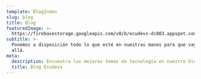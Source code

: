 ```yaml
---
template: BlogIndex
slug: blog
title: Blog
featuredImage: >-
  https://firebasestorage.googleapis.com/v0/b/ecudevs-dc803.appspot.com/o/fotos-landing%2Fblogadsa-min.jpg?alt=media&token=3c6ac444-5944-4a14-8b27-1edbc6bcd04a
subtitle: >-
  Ponemos a disposición todo lo que esté en nuestras manos para que vayas más
  allá.
meta:
  description: Encuentra los mejores temas en tecnología en nuestro blog. Ecudevs.
  title: Blog Ecudevs
---
```


